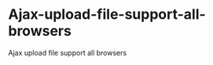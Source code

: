 Ajax-upload-file-support-all-browsers
=====================================

Ajax upload file support all browsers
